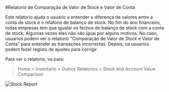 <!-- add-breadcrumbs -->
#Relatorio de Comparação de Valor de Stock e Valor de Conta

Este relatorio ajuda o usuario a entender a diferença de valores entre a conta de stock e o relatorio de balanço de stock. No fim do ano financeiro, todas empresas tem que igualar os fechos de balanço de stock com a conta de stock. Algumas vezes eles não são iguai por alguns motivos. No caso, usuarios podem ver o relatorio "Comparação de Valor de Stock e Valor de Conta" para entender as transações incorrectas. Depois, os usuarios podem fazer registo de ajustes para corrigir.

Para ver o relatorio, va para:

> Home > Inventario > Outros Relatorios > Stock and Account Value Comparison

<img class="screenshot" alt="Stock Report" src="{{docs_base_url}}/assets/img/stock/stock-value-account-value-comparison.png">
